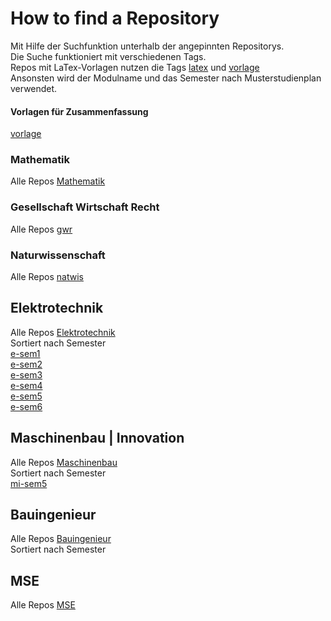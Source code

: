 # How to find a Repository
Mit Hilfe der Suchfunktion unterhalb der angepinnten Repositorys.  
Die Suche funktioniert mit verschiedenen Tags.  
Repos mit LaTex-Vorlagen nutzen die Tags [latex](https://github.com/search?q=topic%3Alatex+org%3AHSR-Stud&type=Repositories) und [vorlage](https://github.com/search?q=topic%3Avorlage+org%3AHSR-Stud&type=Repositories)  
Ansonsten wird der Modulname und das Semester nach Musterstudienplan verwendet.  
#### Vorlagen für Zusammenfassung
[vorlage](https://github.com/search?q=topic%3Avorlage+org%3AHSR-Stud&type=Repositories)  

### Mathematik
Alle Repos  [Mathematik](https://github.com/search?q=topic%3Amath+org%3AHSR-Stud&type=Repositories)  

### Gesellschaft Wirtschaft Recht
Alle Repos [gwr](https://github.com/search?q=topic%3Agwr+org%3AHSR-Stud&type=Repositories)  

### Naturwissenschaft
Alle Repos [natwis](https://github.com/search?q=topic%3Anatwis+org%3AHSR-Stud&type=Repositories)

## Elektrotechnik
Alle Repos [Elektrotechnik](https://github.com/search?q=topic%3Aelektrotechnik+org%3AHSR-Stud&type=Repositories)  
Sortiert nach Semester  
[e-sem1](https://github.com/search?q=topic%3Ae-sem1+org%3AHSR-Stud&type=Repositories)  
[e-sem2](https://github.com/search?q=topic%3Ae-sem2+org%3AHSR-Stud&type=Repositories)  
[e-sem3](https://github.com/search?q=topic%3Ae-sem3+org%3AHSR-Stud&type=Repositories)  
[e-sem4](https://github.com/search?q=topic%3Ae-sem4+org%3AHSR-Stud&type=Repositories)  
[e-sem5](https://github.com/search?q=topic%3Ae-sem5+org%3AHSR-Stud&type=Repositories)  
[e-sem6](https://github.com/search?q=topic%3Ae-sem6+org%3AHSR-Stud&type=Repositories)  

## Maschinenbau | Innovation
Alle Repos [Maschinenbau](https://github.com/search?q=topic%3Amaschinenbau+org%3AHSR-Stud&type=Repositories)  
Sortiert nach Semester  
[mi-sem5](https://github.com/search?q=topic%3Ami-sem5+org%3AHSR-Stud&type=Repositories)  

## Bauingenieur
Alle Repos [Bauingenieur](https://github.com/search?q=topic%3Abauingenieur+org%3AHSR-Stud&type=Repositories)  
Sortiert nach Semester  

## MSE
Alle Repos [MSE](https://github.com/search?q=topic%3Amse+org%3AHSR-Stud&type=Repositories)  
